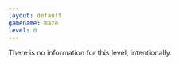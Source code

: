 ```yaml
---
layout: default
gamename: maze
level: 0
---
```

There is no information for this level, intentionally.

